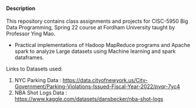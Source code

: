 #### Description

This repository contains class assignments and projects for CISC-5950 Big Data Programming, Spring 22 course at Fordham University taught by Professor Ying Mao.


- Practical implementations of Hadoop MapReduce programs and Apache spark to analyze Large datasets using Machine learning and spark dataframes.


Links to Datasets used:

1. NYC Parking Data : https://data.cityofnewyork.us/City-Government/Parking-Violations-Issued-Fiscal-Year-2022/pvqr-7yc4
2. NBA Shot Logs Data : https://www.kaggle.com/datasets/dansbecker/nba-shot-logs

